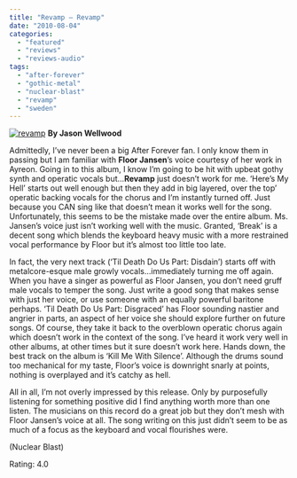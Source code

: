 ```yaml
---
title: "Revamp – Revamp"
date: "2010-08-04"
categories: 
  - "featured"
  - "reviews"
  - "reviews-audio"
tags: 
  - "after-forever"
  - "gothic-metal"
  - "nuclear-blast"
  - "revamp"
  - "sweden"
---
```


[![](http://www.hellbound.ca/wp-content/uploads/2010/08/revamp.jpg "revamp")](http://www.hellbound.ca/wp-content/uploads/2010/08/revamp.jpg) **By Jason Wellwood**

Admittedly, I’ve never been a big After Forever fan. I only know them in passing but I am familiar with **Floor Jansen**’s voice courtesy of her work in Ayreon. Going in to this album, I know I’m going to be hit with upbeat gothy synth and operatic vocals but...**Revamp** just doesn’t work for me. ‘Here’s My Hell’ starts out well enough but then they add in big layered, over the top’ operatic backing vocals for the chorus and I’m instantly turned off. Just because you CAN sing like that doesn’t mean it works well for the song. Unfortunately, this seems to be the mistake made over the entire album. Ms. Jansen’s voice just isn’t working well with the music. Granted, ‘Break’ is a decent song which blends the keyboard heavy music with a more restrained vocal performance by Floor but it’s almost too little too late.

In fact, the very next track (‘Til Death Do Us Part: Disdain’) starts off with metalcore-esque male growly vocals...immediately turning me off again. When you have a singer as powerful as Floor Jansen, you don’t need gruff male vocals to temper the song. Just write a good song that makes sense with just her voice, or use someone with an equally powerful baritone perhaps. ‘Til Death Do Us Part: Disgraced’ has Floor sounding nastier and angrier in parts, an aspect of her voice she should explore further on future songs. Of course, they take it back to the overblown operatic chorus again which doesn’t work in the context of the song. I’ve heard it work very well in other albums, at other times but it sure doesn’t work here. Hands down, the best track on the album is ‘Kill Me With Silence’. Although the drums sound too mechanical for my taste, Floor’s voice is downright snarly at points, nothing is overplayed and it’s catchy as hell.

All in all, I’m not overly impressed by this release. Only by purposefully listening for something positive did I find anything worth more than one listen. The musicians on this record do a great job but they don’t mesh with Floor Jansen’s voice at all. The song writing on this just didn’t seem to be as much of a focus as the keyboard and vocal flourishes were.

(Nuclear Blast)

Rating: 4.0
